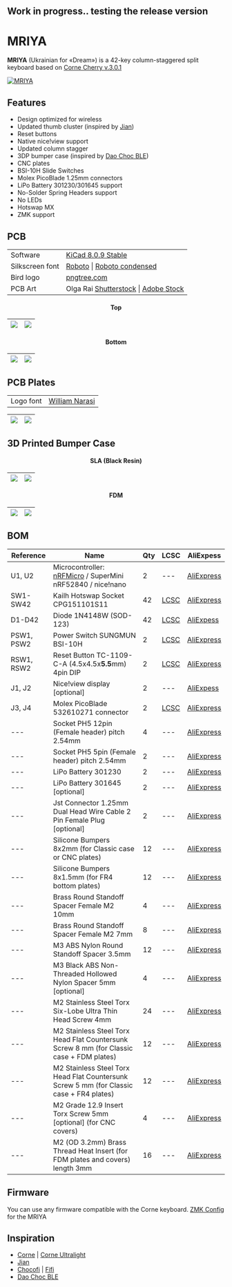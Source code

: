## Work in progress.. testing the release version

# MRIYA
**MRIYA** (Ukrainian for «Dream») is a 42-key column-staggered split keyboard based on [Corne Cherry v.3.0.1](https://github.com/foostan/crkbd)

[![MRIYA](https://github.com/themaxbang/MRIYA/blob/main/pictures/mriya.jpeg)](https://github.com/themaxbang/MRIYA/blob/main/pictures/mriya.jpeg)

## Features
- Design optimized for wireless
- Updated thumb cluster (inspired by [Jian](https://github.com/KGOH/Jian-Info))
- Reset buttons
- Native nice!view support
- Updated column stagger
- 3DP bumper case (inspired by [Dao Choc BLE](https://github.com/yumagulovrn/dao-choc-ble))
- CNC plates
- BSI-10H Slide Switches
- Molex PicoBlade 1.25mm connectors
- LiPo Battery 301230/301645 support
- No-Solder Spring Headers support
- No LEDs
- Hotswap MX
- ZMK support

## PCB
<table align="center">
    <tr>
        <td align="left">Software</td>
        <td align="left"><a href="https://www.kicad.org/">KiCad 8.0.9 Stable</a></td>
    </tr>
    <tr>
        <td align="left">Silkscreen font</td>
        <td align="left"><a href="https://fonts.google.com/specimen/Roboto">Roboto</a> | <a href="https://fonts.google.com/specimen/Roboto+Condensed">Roboto condensed</a></td>
    </tr>
    <tr>
        <td align="left">Bird logo</td>
        <td align="left"><a href="https://pngtree.com/freepng/minimalist-bird-logo_4124682.html">pngtree.com</a></td>
    </tr>
    <tr>
        <td align="left">PCB Art</td>
        <td align="left"> Olga Rai <a href="https://www.shutterstock.com/g/OlgaRai">Shutterstock</a> | <a href="https://stock.adobe.com/contributor/209778624/olga-rai">Adobe Stock</a></td>
    </tr>
</table>

#### <div align="center">Top<div>
![](https://github.com/themaxbang/MRIYA/blob/main/renders/mriya-pcb-left-top.png)|![](https://github.com/themaxbang/MRIYA/blob/main/renders/mriya-pcb-right-top.png) 
 ---- | -----  

#### <div align="center">Bottom<div>
![](https://github.com/themaxbang/MRIYA/blob/main/renders/mriya-pcb-right-bottom.png)|![](https://github.com/themaxbang/MRIYA/blob/main/renders/mriya-pcb-left-bottom.png)   
 ---- | -----  

## PCB Plates
<table align="center">
    <tr>
        <td align="left">Logo font</td>
        <td align="left"><a href="https://fontbundles.net/integritype-studio/1610789-william-narasi-calligraphy-font">William Narasi</a></td>
    </tr>
</table>

![](https://github.com/themaxbang/MRIYA/blob/main/renders/mriya-top-plate.png)|![](https://github.com/themaxbang/MRIYA/blob/main/renders/mriya-bottom-plate.png)   
 ---- | -----

## 3D Printed Bumper Case
#### <div align="center">SLA (Black Resin)<div>
![](https://github.com/themaxbang/MRIYA/blob/main/renders/mriya-bumper-case-SLA-01.png)|![](https://github.com/themaxbang/MRIYA/blob/main/renders/mriya-bumper-case-SLA-02.png)
 ---- | -----

#### <div align="center">FDM<div>
![](https://github.com/themaxbang/MRIYA/blob/main/renders/mriya-bumper-case-FDM-01.png)|![](https://github.com/themaxbang/MRIYA/blob/main/renders/mriya-bumper-case-FDM-02.png)
 ---- | -----

## BOM
Reference|Name|Qty|LCSC|AliExpess
 ------- | ------- | ------- | ------- | ------- 
U1, U2 | Microcontroller: [nRFMicro](https://github.com/joric/nrfmicro) / SuperMini nRF52840 / nice!nano | 2 | --- | [AliExpress](https://aliexpress.com/item/1005006282506884.html?sku_id=12000036599296319)
SW1-SW42 | Kailh Hotswap Socket CPG151101S11 | 42 | [LCSC](https://www.lcsc.com/product-detail/Mechanical-Keyboard-Shaft_span-style-background-color-ff0-Kailh-span-CPG151101S11-16_C5156480.html) | [AliExpress](https://aliexpress.com/item/1005007639688349.html?sku_id=12000041605806628)
D1-D42 | Diode 1N4148W (SOD-123) | 42 | [LCSC](https://www.lcsc.com/product-detail/Switching-Diodes_JSMSEMI-1N4148W_C917030.html) | [AliExpess](https://aliexpress.com/item/1005008224039255.html?sku_id=12000044288109815)
PSW1, PSW2 | Power Switch SUNGMUN BSI-10H | 2 | [LCSC](https://www.lcsc.com/product-detail/Slide-Switches_SM-Switch-BSI-10H_C5775777.html) | [AliExpress](https://aliexpress.com/item/1005006561513178.html?sku_id=12000037678382032)
RSW1, RSW2 | Reset Button TC-1109-C-A (4.5x4.5x**5.5**mm) 4pin DIP | 2 | [LCSC](https://www.lcsc.com/product-detail/Tactile-Switches_XKB-Connectivity-TC-1109-C-A_C561500.html) | [AliExpress](https://aliexpress.com/item/1005001629344310.html?sku_id=12000016890022339)
J1, J2 | Nice!view display [optional] | 2 | --- | [AliExpess](https://aliexpress.com/item/1005007972384358.html?sku_id=12000043094547978)
J3, J4 | Molex PicoBlade 532610271 connector | 2 | [LCSC](https://www.lcsc.com/product-detail/Wire-To-Board-Wire-To-Wire-Connector_MOLEX-532610271_C189700.html) | [AliExpress](https://aliexpress.com/item/1005004425197503.html?sku_id=12000029142536237)
--- | Socket PH5 12pin (Female header) pitch 2.54mm | 4 | --- | [AliExpress](https://aliexpress.com/item/1005006055026707.html?sku_id=12000037525939024)
--- | Socket PH5 5pin (Female header) pitch 2.54mm | 2 | --- | [AliExpress](https://aliexpress.com/item/1005006055026707.html?sku_id=12000037525939018)
--- | LiPo Battery 301230 | 2 | --- | [AliExpress](https://aliexpress.ru/item/1005008151618452.html?sku_id=12000044007992383)
--- | LiPo Battery 301645 [optional] | 2 | --- | [AliExpress](https://aliexpress.com/item/32822552643.html?sku_id=64950436890)
--- | Jst Connector 1.25mm Dual Head Wire Cable 2 Pin Female Plug [optional] | 2 | --- | [AliExpress](https://aliexpress.com/item/1005006000774395.html?sku_id=12000035250620558)
--- | Silicone Bumpers 8x2mm (for Classic case or CNC plates) | 12 | --- | [AliExpress](https://aliexpress.com/item/1005005467943079.html?sku_id=12000033199265741)
--- | Silicone Bumpers 8x1.5mm (for FR4 bottom plates) | 12 | --- | [AliExpress](https://aliexpress.com/item/1005002478823169.html?sku_id=12000038015770755)
--- | Brass Round Standoff Spacer Female M2 10mm | 4 | --- | [AliExpress](https://aliexpress.com/item/1005002979083511.html?sku_id=12000023043529034)
--- | Brass Round Standoff Spacer Female M2 7mm | 8 | --- | [AliExpress](https://aliexpress.com/item/1005002979083511.html?sku_id=12000023043529031)
--- | M3 ABS Nylon Round Standoff Spacer 3.5mm | 12 | --- | [AliExpress](https://aliexpress.com/item/1005004162177818.html?sku_id=12000028239766646)
--- | M3 Black ABS Non-Threaded Hollowed Nylon Spacer 5mm [optional] | 4 | --- | [AliExpress](https://aliexpress.com/item/1005006120526666.html?sku_id=12000035843885709)
--- | M2 Stainless Steel Torx Six-Lobe Ultra Thin Head Screw 4mm | 24 | --- | [AliExpress](https://aliexpress.com/item/1005002461101939.html?sku_id=12000025423430581)
--- | M2 Stainless Steel Torx Head Flat Countersunk Screw 8 mm (for Classic case + FDM plates) | 12 | --- | [AliExpress](https://aliexpress.com/item/1005007404555871.html?sku_id=12000040603875540)
--- | M2 Stainless Steel Torx Head Flat Countersunk Screw 5 mm (for Classic case + FR4 plates) | 12 | --- | [AliExpress](https://aliexpress.com/item/1005007404555871.html?sku_id=12000040603875538)
--- | M2 Grade 12.9 Insert Torx Screw 5mm [optional] (for CNC covers) | 4 | --- | [AliExpress](https://aliexpress.com/item/4000498337202.html?sku_id=10000002274132371)
--- | М2 (OD 3.2mm) Brass Thread Heat Insert (for FDM plates and covers) length 3mm | 16 | --- | [AliExpress](https://aliexpress.com/item/1005006161392792.html?sku_id=12000036051013760)

## Firmware
You can use any firmware compatible with the Corne keyboard.
[ZMK Config](https://github.com/themaxbang/mriya-zmk-config) for the MRIYA

## Inspiration
- [Corne](https://github.com/foostan/crkbd) | [Corne Ultralight](https://github.com/petejohanson/crkbd/tree/board/corne-ultralight)
- [Jian](https://github.com/KGOH/Jian-Info)
- [Chocofi](https://github.com/pashutk/chocofi) | [Fifi](https://github.com/raychengy/fifi_split_keeb)
- [Dao Choc BLE](https://github.com/yumagulovrn/dao-choc-ble)
